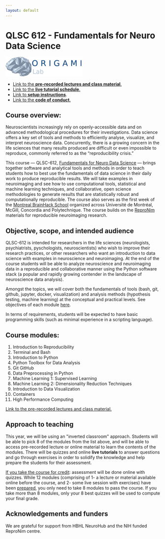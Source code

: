 ```yaml
---
layout: default
---
```



# QLSC 612 - Fundamentals for Neuro Data Science

<img src="logo_horizontal__for_light_background.png" alt="drawing" width="250" class="center">

* [Link to the **pre-recorded lectures and class material**.](./lectures-materials.html)
* [Link to the **live tutorial schedule**.](./tut-schedule.html)
* [Link to **setup instructions**](./setup.html).
* [Link to the **code of conduct**.](./coc.html)

## Course overview:

Neuroscientists increasingly rely on openly-accessible data and on advanced methodological procedures for their investigations. Data science offers a key set of tools and methods to efficiently analyse, visualize, and interpret neuroscience data. Concurrently, there is a growing concern in the life sciences that many results produced are difficult or even impossible to reproduce, commonly referred to as the “reproducibility crisis.”

This course — QLSC-612, [Fundamentals for Neuro Data Science](https://www.mcgill.ca/study/2019-2020/courses/qlsc-612) — brings together software and analytical tools and methods in order to teach students how to best use the fundamentals of data science in their daily work to produce reproducible results. We will take examples in neuroimaging and see how to use computational tools, statistical and machine learning techniques, and collaborative, open science methodologies to generate results that are statistically robust and computationally reproducible. The course also serves as the first week of the [Montreal BrainHack School](https://school.brainhackmtl.org/) organized across Université de Montréal, McGill, Concordia and Polytechnique. The course builds on the [ReproNim](https://www.repronim.org/) materials for reproducible neuroimaging research.

## Objective, scope, and intended audience

QLSC-612 is intended for researchers in the life sciences (neurologists, psychiatrists, pyschologists, neuroscientists) who wish to improve their research practices, or other researchers who want an introduction to data science with examples in neuroscience and neuroimaging. At the end of the course students will be able to analyze neuroscience and neuroimaging data in a reproducible and collaborative manner using the Python software stack (a popular and rapidly growing contender in the landscape of neuroscience data analysis).

Amongst the topics, we will cover both the fundamentals of tools (bash, git, github, jupyter, docker, visualization) and analysis methods (hypothesis testing, machine learning) at the conceptual and practical levels. See objectives of each module [here](./lectures-materials.html).

In terms of requirements, students will be expected to have basic programming skills (such as minimal experience in a scripting language).

## Course modules:

1. Introduction to Reproducibility
2. Terminal and Bash
3. Introduction to Python
4. Python Toolbox for Data Analysis
5. Git GitHub
6. Data Preprocessing in Python
7. Machine Learning 1: Supervised Learning
8. Machine Learning 2: Dimensionality Reduction Techniques
9. Introduction to Data Visualization
10. Containers
11. High Performance Computing

[Link to the pre-recorded lectures and class material.](./lectures-materials.html)

## Approach to teaching

This year, we will be using an "inverted classroom" approach. Students will be able to pick 8 of the modules from the list above, and will be able to access pre-recorded lecture or online material to learn the contents of the modules. There will be quizzes and online **live tutorials** to answer questions and go through exercises in order to solidify the knowledge and help prepare the students for their assessment. 

<ins>If you take the course for credit</ins>: assessment will be done online with quizzes. While 12 modules (comprising of 1- a lecture or material available online before the course, and 2- some live session with exercises) have been [prepared](./lectures-materials.html), you only need to take 8 modules to pass the course. If you take more than 8 modules, only your 8 best quizzes will be used to compute your final grade.

## Acknowledgements and funders
We are grateful for support from HBHL NeuroHub and the NIH funded ReproNim centre.  
